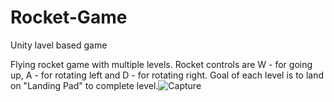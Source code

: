 # Rocket-Game
Unity lavel based game

Flying rocket game with multiple levels. Rocket controls are W - for going up, A - for rotating left and D - for rotating right.
Goal of each level is to land on "Landing Pad" to complete level.![Capture](https://user-images.githubusercontent.com/58920985/218343818-033ca62e-7177-42ff-bcc4-7c570b1c7164.PNG)

